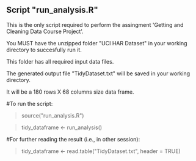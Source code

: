 ## Script "run_analysis.R"

This is the only script required to perform the assingment 'Getting and Cleaning Data Course Project'.

You MUST have the unzipped folder "UCI HAR Dataset" in your working directory to succesfully run it.

This folder has all required input data files.

The generated output file "TidyDataset.txt" will be saved in your working directory.

It will be a 180 rows X 68 columns size data frame.
 
#To run the script:

> source("run_analysis.R")

> tidy_dataframe <- run_analysis()

#For further reading the result (i.e., in other session):

> tidy_dataframe <- read.table("TidyDataset.txt", header = TRUE)

